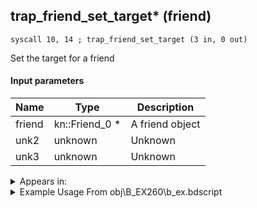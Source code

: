 ## trap_friend_set_target* (friend)

`syscall 10, 14 ; trap_friend_set_target (3 in, 0 out)`

Set the target for a friend

#### Input parameters
| Name | Type | Description
|------|------|------------
| friend   | kn::Friend_0 *   | A friend object
| unk2   | unknown   | Unknown
| unk3   | unknown   | Unknown




<details>
	<summary>Appears in:</summary>
| filename | Entity (obj)
|----------|-------------
| obj\B_EX260\b_ex.bdscript       | ((B) Xemnas (Armor))          
| obj\P_EH000\p_eh.bdscript       | ((P) Riku)          
| obj\P_EH000_LAST\p_eh.bdscript       | ((P) Riku (final battle))          
| obj\P_EX030\p_ex.bdscript       | ((P) Goofy)          
| obj\P_EX030_NM\p_ex.bdscript       | ((P) Goofy (NM))          
| obj\P_EX030_TR\p_ex.bdscript       | ((N) Goofy (TR))          
| obj\P_EX030_XM\p_ex.bdscript       | ((P) Goofy (XM))          
| obj\P_LK030\p_lk.bdscript       | ((P) Goofy (LK))          
| obj\P_WI030\p_ex.bdscript       | ((P) Goofy (WI))          

</details>

<details>
	<summary>Example Usage From obj\B_EX260\b_ex.bdscript</summary>
```
L545:
 popToSp 0
 pushImm 0
 gosub 12, L618
 memcpyToSp 16, 40
 pushFromPSp 40
 memcpyToSp 16, 24
 pushFromPSp 24
 fetchValue 4
 syscall 1, 94 ; trap_sysobj_is_exist (1 in, 1 out)
 jz L617
 pushFromPSp 4
 pushFromPSp 24
 fetchValue 4
 gosub 12, L640
 pushFromPSp 4
 syscall 2, 23 ; trap_btlobj_target (1 in, 1 out)
 syscall 1, 140 ; trap_target_is_exist (1 in, 1 out)
 eqz 
 jz L615
 pushFromPSp 4
 syscall 2, 23 ; trap_btlobj_target (1 in, 1 out)
 pushFromFSp 0
 pushFromPSp 4
 syscall 1, 147 ; trap_obj_pos (1 in, 1 out)
 memcpyToSp 16, 48
 pushFromPSp 48
 syscall 6, 11 ; trap_target_searcher_search_obj (3 in, 0 out)
 pushFromPSp 4
 pushImm 1
 pushFromPSp 4
 syscall 2, 23 ; trap_btlobj_target (1 in, 1 out)
 syscall 10, 14 ; trap_friend_set_target (3 in, 0 out)
 jmp L615
```
</details>

